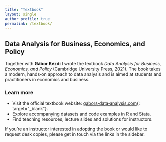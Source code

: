 ```yaml
---
title: "Textbook"
layout: single
author_profile: true
permalink: /textbook/
---
```


<!--
  This page highlights the textbook co‑authored by Gábor Békés and Gábor Kézdi.
  Feel free to expand it with a description of the book, sample chapters and
  links to where readers can purchase or download supplementary materials.
-->

## Data Analysis for Business, Economics, and Policy

Together with **Gábor Kézdi** I wrote the textbook *Data Analysis for Business, Economics, and Policy* (Cambridge University Press, 2021).  The book takes a modern, hands‑on approach to data analysis and is aimed at students and practitioners in economics and business.

### Learn more

- Visit the official textbook website: [gabors‑data‑analysis.com](https://gabors-data-analysis.com/){: target="_blank"}.
- Explore accompanying datasets and code examples in R and Stata.
- Find teaching resources, lecture slides and solutions for instructors.

If you’re an instructor interested in adopting the book or would like to request desk copies, please get in touch via the links in the sidebar.